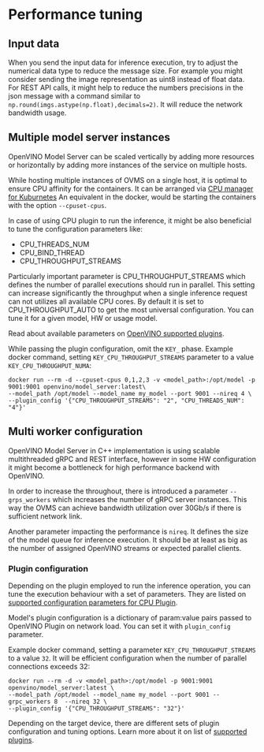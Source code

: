 # Performance tuning

## Input data

When you send the input data for inference execution, try to adjust the numerical data type to reduce the message size.
For example you might consider sending the image representation as uint8 instead of float data. For REST API calls,
it might help to reduce the numbers precisions in the json message with a command similar to 
`np.round(imgs.astype(np.float),decimals=2)`. It will reduce the network bandwidth usage. 

## Multiple model server instances

OpenVINO Model Server can be scaled vertically by adding more resources or horizontally by adding more instances 
of the service on multiple hosts. 

While hosting multiple instances of OVMS on a single host, it is optimal to ensure CPU affinity for the containers. It can be arranged
via [CPU manager for Kuburnetes](https://kubernetes.io/docs/tasks/administer-cluster/cpu-management-policies/)
An equivalent in the docker, would be starting the containers with the option `--cpuset-cpus`.

In case of using CPU plugin to run the inference, it might be also beneficial to tune the configuration parameters like:
* CPU_THREADS_NUM
* CPU_BIND_THREAD
* CPU_THROUGHPUT_STREAMS

Particularly important parameter is CPU_THROUGHPUT_STREAMS which defines the number of parallel executions should run
in parallel. This setting can increase significantly the throughput when a single inference request can not 
utilizes all available CPU cores. By default it is set to CPU_THROUGHPUT_AUTO to get the most universal configuration. You can tune
it for a given model, HW or usage model.

Read about available parameters on [OpenVINO supported plugins](https://docs.openvinotoolkit.org/latest/_docs_IE_DG_supported_plugins_CPU.html).

While passing the plugin configuration, omit the `KEY_` phase. Example docker command, setting `KEY_CPU_THROUGHPUT_STREAMS` parameter
 to a value `KEY_CPU_THROUGHPUT_NUMA`:

```
docker run --rm -d --cpuset-cpus 0,1,2,3 -v <model_path>:/opt/model -p 9001:9001 openvino/model_server:latest\
--model_path /opt/model --model_name my_model --port 9001 --nireq 4 \
--plugin_config '{"CPU_THROUGHPUT_STREAMS": "2", "CPU_THREADS_NUM": "4"}'
```

## Multi worker configuration

OpenVINO Model Server in C++ implementation is using scalable multithreaded gRPC and REST interface,
however in some HW configuration it might become a bottleneck for high performance backend with OpenVINO.

In order to increase the throughout, there is introduced a parameter `--grps_workers` which increases the number
of gRPC server instances. This way the OVMS can achieve bandwidth utilization over 30Gb/s if there is 
sufficient network link.

Another parameter impacting the performance is `nireq`. It defines the size of the model queue for inference execution.
It should be at least as big as the number of assigned OpenVINO streams or expected parallel clients.

### Plugin configuration

Depending on the plugin employed to run the inference operation, you can tune the execution behaviour with a set of parameters.
They are listed on [supported configuration parameters for CPU Plugin](https://docs.openvinotoolkit.org/latest/_docs_IE_DG_supported_plugins_CPU.html).

Model's plugin configuration is a dictionary of param:value pairs passed to OpenVINO Plugin on network load.
You can set it with `plugin_config` parameter. 

Example docker command, setting a parameter `KEY_CPU_THROUGHPUT_STREAMS` to a value `32`. It will be efficient
configuration when the number of parallel connections exceeds 32:

```
docker run --rm -d -v <model_path>:/opt/model -p 9001:9001 openvino/model_server:latest \
--model_path /opt/model --model_name my_model --port 9001 --grpc_workers 8  --nireq 32 \
--plugin_config '{"CPU_THROUGHPUT_STREAMS": "32"}'
```

Depending on the target device, there are different sets of plugin configuration and tuning options. 
Learn more about it on list of [supported plugins](https://docs.openvinotoolkit.org/latest/_docs_IE_DG_supported_plugins_Supported_Devices.html).

